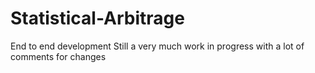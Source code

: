 # Statistical-Arbitrage
End to end development
Still a very much work in
progress with a lot of comments
for changes
